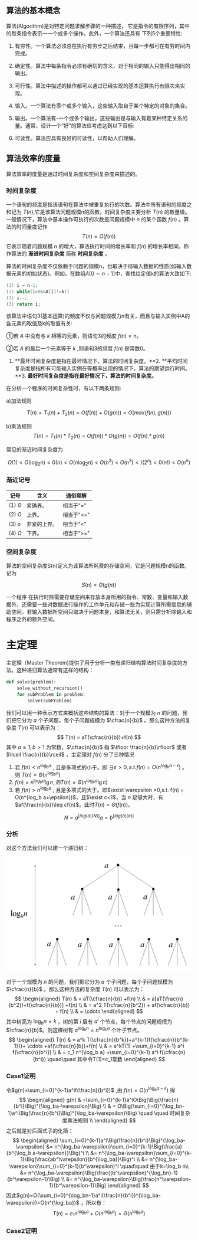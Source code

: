 

## 算法的基本概念

算法(Algorithm)是对特定问题求解步骤的一种描述， 它是指令的有限序列，其中的每条指令表示一一个或多个操作。此外，一个算法还具有 下列5个重要特性:

1. 有穷性。一个算法必须总在执行有穷步之后结束，且每一步都可在有穷时间内完成。
2. 确定性。算法中每条指令必须有确切的含义，对于相同的输入只能得出相同的输出。
3. 可行性。算法中描述的操作都可以通过已经实现的基本运算执行有限次来实现。
4. 输入。一个算法有零个或多个输入，这些输入取自于某个特定的对象的集合。
5. 输出。一个算法有-一个或多个输出，这些输出是与输入有着某种特定关系的量。通常，设计一个“好”的算法应考虑达到以下目标:

5. 可读性。算法应具有良好的可读性，以帮助人们理解。

## 算法效率的度量

算法效率的度量是通过时间复杂度和空间复杂度来描述的。

### 时间复杂度

一个语句的频度是指该语句在算法中被重复执行的次数。算法中所有语句的频度之和记为 $T(n)$,它是该算法问题规模n的函数，时间复杂度主要分析 $T(n)$ 的数量级。一般情况下，算法中基本操作可执行的次数是问题规模中 $n$ 的某个函数 $f(n)$ 。算法的时间量度记作
$$
T(n) = O(f(n))
$$
它表示随着问题规模 $n$ 的增大，算法执行时间的增长率和 $f(n)$ 的增长率相同。称作算法的  **渐进时间复杂度** 简称 **时间复杂度** 。

算法的时间复杂度不仅依赖于问题的规模n，也取决于待输入数据的性质(如输入数据元素的初始状态)。例如，在数组$A[0\sim n-1]$中，查找给定值k的算法大致如下:

```c
(1) i = n-1;
(2) while(i>0&&A[i]!=k))
(3) i--;
(3) return i;
```

该算法中语句3(基本运算)的频度不仅与问题规模力$n$有关，而且与输入实例中A的各元素的取值及k的取值有关:

①若 $A$ 中没有与 $k$ 相等的元素，则语句3的频度 $f(n)=n$。

②若 $A$ 的最后一个元素等于 $k$ ,则语句3的频度 $f(n)$ 是常数0。

1. **最坏时间复杂度是指在最坏情况下，算法的时间复杂度。**2. **平均时间复杂度是指所有可能输入实例在等概率出现的情况下，算法的期望运行时间。**3. **最好时间复杂度是指在最好情况下，算法的时间复杂度。**

在分析一个程序的时间复杂性时，有以下两条规则:

a)加法规则

$$
T(n)= T_1(n)+ T_2(n)= O(f(n)) + O(g(n)) = O(max(f(n), g(n)))
$$


b)乘法规则
$$
T(n)= T_1(n)*T_2(n)= O(f(n))*O(g(n))=O(f(n)*g(n))
$$


常见的渐近时间复杂度为

$$
O(1)< O(\log_2n) < 0(n) < O(n\log_2n) < O(n^2)< O(n^3)< )(2^n)<0(n!)<O(n^n)
$$

### 渐近记号

| 记号         | 含义         | 通俗理解   |
| ------------ | ------------ | ---------- |
| (1) $\Theta$ | 紧确界。     | 相当于"="  |
| (2) $O$      | 上界。       | 相当于"<=" |
| (3) $o$      | 非紧的上界。 | 相当于"<"  |
| (4) $\Omega$ | 下界。       | 相当于">=" |

### 空间复杂度

算法的空间复杂度S(n)定义为该算法所耗费的存储空间，它是问题规模n的函数。记为

$$
S(n)= O(g(n))
$$


一个程序 在执行时除需要存储空间来存放本身所用的指令、常数、变量和输入数据外，还需要一些对数据进行操作的工作单元和存储一些为实现计算所需信息的辅助空间。若输入数据所空间只取决于问题本身，和算法无关，则只需分析除输入和程序之外的额外空间。

# 主定理

主定理（Master Theorem)提供了用于分析一类有递归结构算法时间复杂度的方法。这种递归算法通常有这样的结构：

```python
def solve(problem):
    solve_without_recursion()
    for subProblem in problem:
        solve(subProblem)
```

我们可以用一种表示方式来概括这些结构的算法：对于一个规模为 $n$ 的问题，我们把它分为 $a$ 个子问题，每个子问题规模为 $\cfrac{n}{b}$ 。那么这种方法的复杂度 $T(n)$ 可以表示为：
$$
T(n)  = aT(\cfrac{n}{b})+f(n)
$$
其中 $a≥1,b>1$ 为常数，$\cfrac{n}{b}$ 指 $\lfloor \frac{n}{b}\rfloor$ 或者 $\lceil \frac{n}{b}\rceil$ ，主定理对 $f(n)$ 分了三种情况

1. 若 $f(n)<n^{\log_b a}$ , 且是多项式的小于。即 $\exists \varepsilon >0,s.t. f(n) = O(n^{log_b a-\epsilon})$ 。则 $T(n) = \Theta(n^{\log_b a})$
2. $f(n) = n^{\log_b a}\lg n,则 T(n) = \Theta(n^{\log_b a}\lg n)$
3. 若 $f(n)>n^{\log_b a}$ , 且是多项式的大于。即$\exist \varepsilon >0,s.t. f(n) = O(n^{log_b a+\epsilon})$，且$\exist c<1$，当 $n$ 足够大时，有 $af(\frac{n}{b})\leq cf(n)$。此时$T(n) = \Theta(f(n))$。

$$
N = a^[log(a)(N)] a = b^[log(b)(a)] 
$$

### 分析

对这个方法我们可以建一个递归树：

![](res/算法复杂度-1.png)

对于一个规模为 $n$ 的问题，我们把它分为 $a$ 个子问题，每个子问题规模为 $\cfrac{n}{b}$ 。那么这种方法的复杂度 $T(n)$ 可以表示为：
$$
\begin{aligned}
T(n) & = aT(\cfrac{n}{b}) +f(n)  \\
& = a[aT(\frac{n}{b^2})+f(\cfrac{n}{b})] +f(n)  \\
& = a^2 T(\cfrac{n}{b^2}) + af(\cfrac{n}{b}) + f(n) \\
& = \cdots
\end{aligned}
$$
其中树高为 $\log_b n=k$ ，树的第 $i$ 层有 $a^i$ 个节点，每个节点的问题规模为$\cfrac{n}{b}$。则这棵树有 $a^{\log_b n} = n^{\log_b a}$ 个叶子节点。
$$
\begin{aligned}
T(n) & = a^k T(\cfrac{n}{b^k})+a^{k-1}f(\cfrac{n}{b^{k-1}})+ \cdots +af(\cfrac{n}{b})+f(n) \\
& = a^kT(1) +\sum_{i=0}^{k-1} a^i f(\cfrac{n}{b^i})  \\
& = c_1 n^{\log_b a} +\sum_{i=0}^{k-1} a^i f(\cfrac{n}{b^i}) \quad\quad 其中令T(1)=c_1常数
\end{aligned}
$$

###  Case1证明

令$g(n)=\sum_{i=0}^{k-1}a^if(\frac{n}{b^i})$ ,由 $f(n)=O(n^{\log_ba-\varepsilon})$ 得
$$
\begin{aligned}
g(n) & =\sum_{i=0}^{k-1}a^iO\Big(\Big(\frac{n}{b^i}\Big)^{\log_ba-\varepsilon}\Big)  \\
& = O\Big(\sum_{i=0}^{\log_bn-1}a^i\Big(\frac{n}{b^i}\Big)^{\log_ba-\varepsilon}\Big)   \quad \quad 时间复杂度乘法规则 \\
\end{aligned}
$$
之后就是对后面式子的化简：
$$
\begin{aligned}
    \sum_{i=0}^{k-1}a^i\Big(\frac{n}{b^i}\Big)^{\log_ba-\varepsilon} &= n^{\log_ba-\varepsilon}\sum_{i=0}^{k-1}\Big(\frac{a}{b^{\log_b a-\varepsilon}}\Big)^i  \\
    &= n^{\log_ba-\varepsilon}\sum_{i=0}^{k-1}\Big(\frac{ab^\varepsilon}{b^{\log_ba}}\Big)^i  \\
    &= n^{\log_ba-\varepsilon}\sum_{i=0}^{k-1}(b^\varepsilon)^i  \quad\quad 由于k=\log_b n\\
    &= n^{\log_ba-\varepsilon}\Big(\frac{(b^\varepsilon)^{\log_bn}-1}{b^\varepsilon-1}\Big)  \\
    &= n^{\log_ba-\varepsilon}\Big(\frac{n^\varepsilon-1}{b^\varepsilon-1}\Big)
\end{aligned}
$$
因此$g(n)=O(\sum_{i=0}^{\log_bn-1}a^i(\frac{n}{b^i})^{\log_ba-\varepsilon})=O(n^{\log_ba})$ ，所以有：
$$
T(n)=c_1 n^{\log_b a}+O(n^{\log_ba})=\Theta(n^{\log_ba})
$$

###  Case2证明
